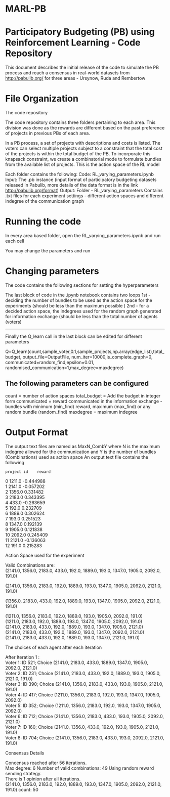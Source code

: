 # MARL-PB


Participatory Budgeting (PB) using Reinforcement Learning - Code Repository
=================================================================

This document describes the initial release of the code to simulate
the PB process and reach a consensus in real-world datasets from 
http://pabulib.org/ for three areas - Ursynow, Ruda and Rembertow



File Organization
=================================================================


The code repository 



The code repository contains three folders pertaining to each area.
This division was done as the rewards are different based on the past preference of projects in previous PBs of each area.


In a PB process, a set of projects with descriptions and costs is listed. 
The voters can select multiple projects subject to a constraint that the total cost 
of the projects is within the total budget of the PB. To incorporate this knapsack constraint,
 we create a combinatorial mode to formulate bundles from the available list of projects.
This is the action space of the RL model


Each folder contains the following:
Code: RL_varying_parameters.ipynb
Input: The .pb instance (input format of participatory budgeting datasets released
 in Pabulib, more details of the data format is in the link http://pabulib.org/format)
Output: Folder - RL_varying_parameters
Contains  .txt files for each experiment settings - 
different action spaces and different indegree of the communication graph



Running the code
=================================================================

In every area based folder, open the RL_varying_parameters.ipynb and run each cell

You may change the parameters and run



Changing parameters
=================================================================
The code contains the following sections for setting the hyperparameters

The last block of code in the .ipynb notebook contains two loops
1st - deciding the number of bundles to be used as the action space for the experiments 
(should be less than the maximum possible )
2nd - for a decided action space, the indegrees used for the random graph generated for
 information exchange (should be less than the total number of agents (voters)
 
 ------------------------------------------------------------------------------------

Finally the Q_learn call in the last block can be edited for different parameters

Q=Q_learn(count,sample_voter,0.1,sample_projects,np.array(edge_list),total_budget,
 output_file=OutputFile, num_iter=10000,is_complete_graph=0, communicated=random_find,epsilon=0.01,
  randomised_communication=1,max_degree=maxdegree)

The following parameters can be configured
------------------------------------------------------------------------------------

count = number of action spaces
total_budget = Add the budget in integer form
communicated = reward communicated in the information exchange - bundles with minimum (min_find) reward, maximum (max_find) or any random bundle (random_find)
maxdegree =  maximum indegree



Output Format
=================================================================

The output text files are named as MaxN_CombY where N is the maximum indegree 
allowed for the communication and Y is the number of bundles (Combinations) used as action space
An output text file contains the following 

    project id    reward
0       1211.0 -0.444988<br>
1       2141.0 -0.057202<br>
2       1356.0  0.331482<br>
3       2183.0  0.343395<br>
4        433.0 -0.263659<br>
5        192.0  0.232709<br>
6       1889.0  0.302624<br>
7        193.0  0.251523<br>
8       1347.0  0.192139<br>
9       1905.0  0.121838<br>
10      2092.0  0.245409<br>
11      2121.0 -0.136063<br>
12       191.0  0.215283<br>

Action Space used for the experiment<br>

Valid Combinations are:<br>
(2141.0, 1356.0, 2183.0, 433.0, 192.0, 1889.0, 193.0, 1347.0, 1905.0, 2092.0, 191.0)<br>

(2141.0, 1356.0, 2183.0, 192.0, 1889.0, 193.0, 1347.0, 1905.0, 2092.0, 2121.0, 191.0)<br>

(1356.0, 2183.0, 433.0, 192.0, 1889.0, 193.0, 1347.0, 1905.0, 2092.0, 2121.0, 191.0)<br>

(1211.0, 1356.0, 2183.0, 192.0, 1889.0, 193.0, 1905.0, 2092.0, 191.0)<br>
(1211.0, 2183.0, 192.0, 1889.0, 193.0, 1347.0, 1905.0, 2092.0, 191.0)<br>
(2141.0, 2183.0, 433.0, 192.0, 1889.0, 193.0, 1347.0, 1905.0, 2121.0)<br>
(2141.0, 2183.0, 433.0, 192.0, 1889.0, 193.0, 1347.0, 2092.0, 2121.0)<br>
(2141.0, 2183.0, 433.0, 192.0, 1889.0, 193.0, 1347.0, 2121.0, 191.0)<br>

The choices of each agent after each iteration<br>

After Iteration 1 :<br>
Voter 1: ID 521; Choice (2141.0, 2183.0, 433.0, 1889.0, 1347.0, 1905.0, 2092.0, 2121.0) <br>
Voter 2: ID 231; Choice (2141.0, 2183.0, 433.0, 192.0, 1889.0, 193.0, 1905.0, 2121.0, 191.0) <br>
Voter 3: ID 390; Choice (2141.0, 1356.0, 2183.0, 433.0, 193.0, 1905.0, 2121.0, 191.0) <br>
Voter 4: ID 417; Choice (1211.0, 1356.0, 2183.0, 192.0, 193.0, 1347.0, 1905.0, 2092.0) <br>
Voter 5: ID 352; Choice (1211.0, 1356.0, 2183.0, 192.0, 193.0, 1347.0, 1905.0, 2092.0) <br>
Voter 6: ID 712; Choice (2141.0, 1356.0, 2183.0, 433.0, 193.0, 1905.0, 2092.0, 2121.0) <br>
Voter 7: ID 160; Choice (2141.0, 1356.0, 433.0, 192.0, 193.0, 1905.0, 2121.0, 191.0) <br>
Voter 8: ID 704; Choice (2141.0, 1356.0, 2183.0, 433.0, 193.0, 2092.0, 2121.0, 191.0) <br>

Consensus Details<br>

Concensus reached after 56 iterations.<br>
Max degree: 6 Number of valid combinations: 49 Using random reward sending strategy.<br>
There is 1 opinion after all iterations.<br>
(2141.0, 1356.0, 2183.0, 192.0, 1889.0, 193.0, 1347.0, 1905.0, 2092.0, 2121.0, 191.0) count: 50<br>









































